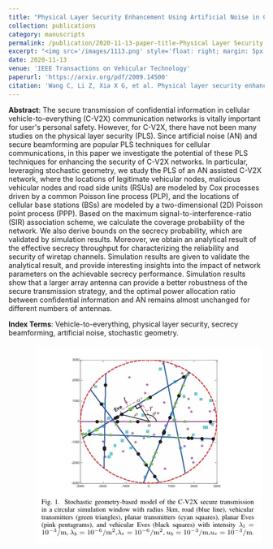 ```yaml
---
title: "Physical Layer Security Enhancement Using Artificial Noise in Cellular Vehicle-to-Everything (C-V2X) Networks"
collection: publications
category: manuscripts
permalink: /publication/2020-11-13-paper-title-Physical Layer Security Enhancement Using Artificial Noise in Cellular Vehicle-to-Everything (C-V2X) Networks
excerpt: "<img src='/images/1113.png' style='float: right; margin: 5px;'>We investigates the physical layer security (PLS) of cellular vehicle-to-everything (C-V2X) networks using artificial noise (AN) and secure beamforming techniques. The authors build an analytical framework based on stochastic geometry to study the PLS of multi-antenna C-V2X networks. They derive closed-form expressions for coverage probability and secrecy probability and analyze the effective secrecy throughput to evaluate the network's security performance. Simulation results show that increasing the number of transmit antennas improves the robustness of the secure transmission strategy and that the optimal power allocation ratio between confidential information and AN remains relatively stable for different numbers of antennas."
date: 2020-11-13
venue: 'IEEE Transactions on Vehicular Technology'
paperurl: 'https://arxiv.org/pdf/2009.14500'
citation: 'Wang C, Li Z, Xia X G, et al. Physical layer security enhancement using artificial noise in cellular vehicle-to-everything (C-V2X) networks[J]. IEEE Transactions on Vehicular Technology, 2020, 69(12): 15253-15268.'
---
```




**Abstract**: The secure transmission of confidential information in cellular vehicle-to-everything (C-V2X) communication networks is vitally important for user's personal safety. However, for C-V2X, there have not been many studies on the physical layer security (PLS). Since artificial noise (AN) and secure beamforming are popular PLS techniques for cellular communications, in this paper we investigate the potential of these PLS techniques for enhancing the security of C-V2X networks. In particular, leveraging stochastic geometry, we study the PLS of an AN assisted C-V2X network, where the locations of legitimate vehicular nodes, malicious vehicular nodes and road side units (RSUs) are modeled by Cox processes driven by a common Poisson line process (PLP), and the locations of cellular base stations (BSs) are modeled by a two-dimensional (2D) Poisson point process (PPP). Based on the maximum signal-to-interference-ratio (SIR) association scheme, we calculate the coverage probability of the network. We also derive bounds on the secrecy probability, which are validated by simulation results. Moreover, we obtain an analytical result of the effective secrecy throughput for characterizing the reliability and security of wiretap channels. Simulation results are given to validate the analytical result, and provide interesting insights into the impact of network parameters on the achievable secrecy performance. Simulation results show that a larger array antenna can provide a better robustness of the secure transmission strategy, and the optimal power allocation ratio between confidential information and AN remains almost unchanged for different numbers of antennas.


**Index Terms**: Vehicle-to-everything, physical layer security, secrecy beamforming, artificial noise, stochastic geometry.


<img src='/images/1113.png' style='float: right; margin: 5px;'>
